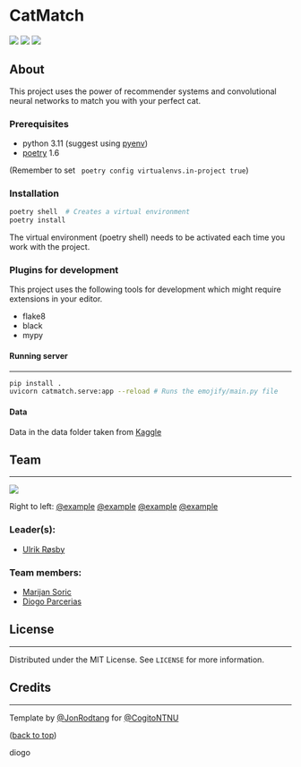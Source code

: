 # CatMatch

<!--INSERT PICTURE REPRESENTATIVE OF PROJECT-->
<!-- <div text-align="center">
<img src="https://external-content.duckduckgo.com/iu/?u=https%3A%2F%2Ftse4.mm.bing.net%2Fth%3Fid%3DOIP.Khns8mi5ov-qN64yFABHmAHaE7%26pid%3DApi&f=1"></img>
</div> -->
<p text-align="center">
<a href="https://github.com/CogitoNTNU/README-template/blob/main/LICENSE" alt="LICENSE">
        <img src="https://img.shields.io/badge/license-MIT-green"></img></a>

<a href="" alt="platform">
        <img src="https://img.shields.io/badge/platform-linux%7Cwindows%7CmacOS-lightgrey"></img></a>
<a href="" alt="version">
        <img src="https://img.shields.io/badge/version-0.0.1-blue"></img></a>
</p>

## About 
This project uses the power of recommender systems and convolutional neural networks to match you with your perfect cat.


### Prerequisites
- python 3.11 (suggest using [pyenv](https://github.com/pyenv-win/pyenv-win))
- [poetry](https://python-poetry.org/docs/) 1.6 

(Remember to set ` poetry config virtualenvs.in-project true`)

### Installation

```bash
poetry shell  # Creates a virtual environment
poetry install
```

The virtual environment (poetry shell) needs to be activated each time you work with the project.

### Plugins for development

This project uses the following tools for development which might require extensions in your editor.
- flake8
- black
- mypy

#### Running server
------
```bash
pip install . 
uvicorn catmatch.serve:app --reload # Runs the emojify/main.py file
```

#### Data
Data in the data folder taken from [Kaggle](https://www.kaggle.com/datasets/praveengovi/emotions-dataset-for-nlp)

## Team
------
<!--INSERT PICTURE OF TEAM-->
<div text-align="center">
<img src="https://cogito-ntnu.no/static/img/projects/erpokerpfpwekwpkerwer.png"></img>
</div>

Right to left: [@example](https://github.com/Jonrodtang)    [@example](https://github.com/Jonrodtang)    [@example](https://github.com/Jonrodtang)    [@example](https://github.com/Jonrodtang)  
### Leader(s):
- [Ulrik Røsby](https://github.com/ulrik2204)

### Team members:
- [Marijan Soric](https://github.com/soricm)
- [Diogo Parcerias](https://github.com/pvdec)

## License
------
Distributed under the MIT License. See `LICENSE` for more information.

## Credits
------
Template by [@JonRodtang](https://github.com/Jonrodtang) for  [@CogitoNTNU](https://github.com/CogitoNTNU)  <p text-align="right">(<a href="#top">back to top</a>)</p>

diogo